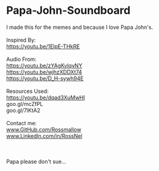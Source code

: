 # Papa-John-Soundboard

I made this for the memes and because I love Papa John's.
</br>
</br>Inspired By:
</br>https://youtu.be/1ElpE-THkRE
</br>
</br>Audio From:
</br>https://youtu.be/zYAgKvlqvNY
</br>https://youtu.be/wjhzXDDXt74
</br>https://youtu.be/D_H-sywh94E
</br>
</br>Resources Used:
</br>https://youtu.be/dqad3XuMwHI
</br>goo.gl/mcZfPL
</br>goo.gl/7lKtA2
</br>
</br>Contact me:
</br>www.GitHub.com/Rossmallow
</br>www.LinkedIn.com/in/RossNel
</br>
</br>
</br>
</br>Papa please don't sue...
